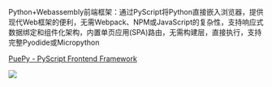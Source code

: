 Python+Webassembly前端框架：通过PyScript将Python直接嵌入浏览器，提供现代Web框架的便利，无需Webpack、NPM或JavaScript的复杂性，支持响应式数据绑定和组件化架构，内置单页应用(SPA)路由，无需构建层，直接执行，支持完整Pyodide或Micropython

[PuePy - PyScript Frontend Framework](https://github.com/kkinder/puepy) 

![](https://pic.superbed.cc/item/66e142354f8101826035bae8.jpg)
